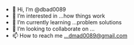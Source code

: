 - 👋 Hi, I’m @dbad0089
- 👀 I’m interested in ...how things work
- 🌱 I’m currently learning ...problem solutions
- 💞️ I’m looking to collaborate on ...
- 📫 How to reach me ...dmad0089@gmail.com

<!---
dbad0089/dbad0089 is a ✨ special ✨ repository because its `README.md` (this file) appears on your GitHub profile.
You can click the Preview link to take a look at your changes.
--->
